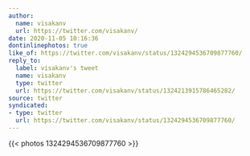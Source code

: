 ```yaml
---
author:
  name: visakanv
  url: https://twitter.com/visakanv/
date: 2020-11-05 10:16:36
dontinlinephotos: true
like_of: https://twitter.com/visakanv/status/1324294536709877760/
reply_to:
  label: visakanv's tweet
  name: visakanv
  type: twitter
  url: https://twitter.com/visakanv/status/1324213915786465282/
source: twitter
syndicated:
- type: twitter
  url: https://twitter.com/visakanv/status/1324294536709877760/
---
```


{{< photos 1324294536709877760 >}}